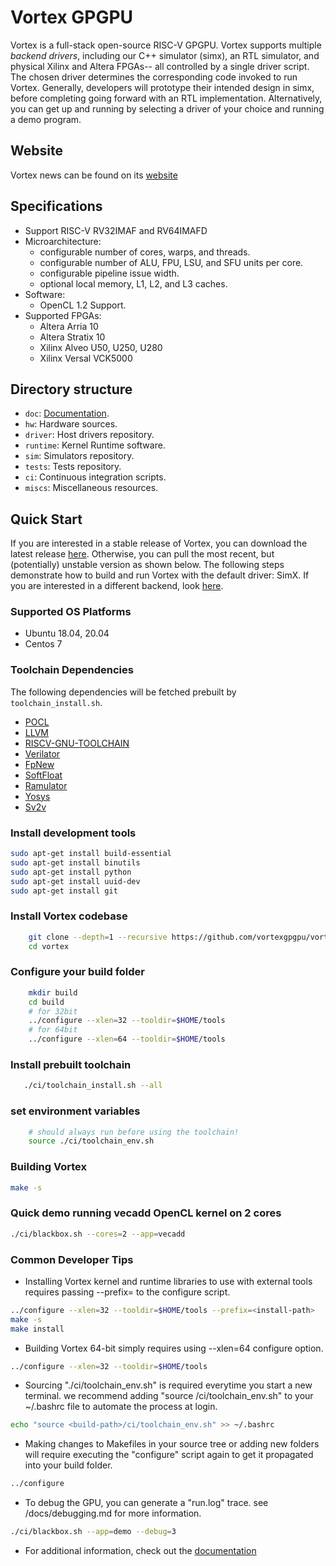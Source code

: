 # Vortex GPGPU

Vortex is a full-stack open-source RISC-V GPGPU. Vortex supports multiple *backend drivers*, including our C++ simulator (simx), an RTL simulator, and physical Xilinx and Altera FPGAs-- all controlled by a single driver script. The chosen driver determines the corresponding code invoked to run Vortex. Generally, developers will prototype their intended design in simx, before completing going forward with an RTL implementation. Alternatively, you can get up and running by selecting a driver of your choice and running a demo program.

## Website
Vortex news can be found on its [website](https://vortex.cc.gatech.edu/)

## Specifications

- Support RISC-V RV32IMAF and RV64IMAFD
- Microarchitecture:
    - configurable number of cores, warps, and threads.
    - configurable number of ALU, FPU, LSU, and SFU units per core.
    - configurable pipeline issue width.
    - optional local memory, L1, L2, and L3 caches.
- Software:
    - OpenCL 1.2 Support.
- Supported FPGAs:
    - Altera Arria 10
    - Altera Stratix 10
    - Xilinx Alveo U50, U250, U280
    - Xilinx Versal VCK5000

## Directory structure

- `doc`: [Documentation](docs/index.md).
- `hw`: Hardware sources.
- `driver`: Host drivers repository.
- `runtime`: Kernel Runtime software.
- `sim`: Simulators repository.
- `tests`: Tests repository.
- `ci`: Continuous integration scripts.
- `miscs`: Miscellaneous resources.

## Quick Start
If you are interested in a stable release of Vortex, you can download the latest release [here](https://github.com/vortexgpgpu/vortex/releases/latest). Otherwise, you can pull the most recent, but (potentially) unstable version as shown below. The following steps demonstrate how to build and run Vortex with the default driver: SimX. If you are interested in a different backend, look [here](docs/simulation.md).

### Supported OS Platforms
- Ubuntu 18.04, 20.04
- Centos 7
### Toolchain Dependencies
The following dependencies will be fetched prebuilt by `toolchain_install.sh`.
- [POCL](http://portablecl.org/)
- [LLVM](https://llvm.org/)
- [RISCV-GNU-TOOLCHAIN](https://github.com/riscv-collab/riscv-gnu-toolchain)
- [Verilator](https://www.veripool.org/verilator)
- [FpNew](https://github.com/pulp-platform/fpnew.git)
- [SoftFloat](https://github.com/ucb-bar/berkeley-softfloat-3.git)
- [Ramulator](https://github.com/CMU-SAFARI/ramulator.git)
- [Yosys](https://github.com/YosysHQ/yosys)
- [Sv2v](https://github.com/zachjs/sv2v)
### Install development tools
```sh
sudo apt-get install build-essential
sudo apt-get install binutils
sudo apt-get install python
sudo apt-get install uuid-dev
sudo apt-get install git
```
### Install Vortex codebase
```sh
	git clone --depth=1 --recursive https://github.com/vortexgpgpu/vortex.git
	cd vortex
```
### Configure your build folder
```sh
    mkdir build
    cd build
    # for 32bit
    ../configure --xlen=32 --tooldir=$HOME/tools
    # for 64bit
    ../configure --xlen=64 --tooldir=$HOME/tools
```
### Install prebuilt toolchain
```sh
   ./ci/toolchain_install.sh --all
```
### set environment variables
```sh
    # should always run before using the toolchain!
    source ./ci/toolchain_env.sh
```
### Building Vortex
```sh
make -s
```
### Quick demo running vecadd OpenCL kernel on 2 cores
```sh
./ci/blackbox.sh --cores=2 --app=vecadd
```

### Common Developer Tips
- Installing Vortex kernel and runtime libraries to use with external tools requires passing --prefix=<install-path> to the configure script.
```sh
../configure --xlen=32 --tooldir=$HOME/tools --prefix=<install-path>
make -s
make install
```
- Building Vortex 64-bit simply requires using --xlen=64 configure option.
```sh
../configure --xlen=32 --tooldir=$HOME/tools
```
- Sourcing "./ci/toolchain_env.sh" is required everytime you start a new terminal. we recommend adding "source <build-path>/ci/toolchain_env.sh" to your ~/.bashrc file to automate the process at login.
```sh
echo "source <build-path>/ci/toolchain_env.sh" >> ~/.bashrc
```
- Making changes to Makefiles in your source tree or adding new folders will require executing the "configure" script again to get it propagated into your build folder.
```sh
../configure
```
- To debug the GPU, you can generate a "run.log" trace. see /docs/debugging.md for more information.
```sh
./ci/blackbox.sh --app=demo --debug=3
```
- For additional information, check out the [documentation](docs/index.md)
